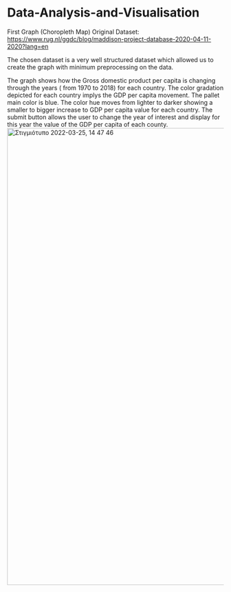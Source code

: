 # Data-Analysis-and-Visualisation

First Graph (Choropleth Map)
Original Dataset: https://www.rug.nl/ggdc/blog/maddison-project-database-2020-04-11-2020?lang=en

The chosen dataset is a very well structured dataset which allowed us to create the graph with minimum preprocessing on the data.

The graph shows how the Gross domestic product per capita is changing through the years ( from 1970 to 2018) for each country.
The color gradation depicted for each country implys the GDP per capita movement. The pallet main color is blue. The color hue moves from lighter to darker showing a smaller to bigger increase to GDP per capita value for each country. The submit button allows the user to change the year of interest and display for this year the value of the GDP per capita of each county.
<img width="1061" alt="Στιγμιότυπο 2022-03-25, 14 47 46" src="https://user-images.githubusercontent.com/83840553/160144684-e8dd199d-f271-4554-b367-7f6401cf2c29.png">
